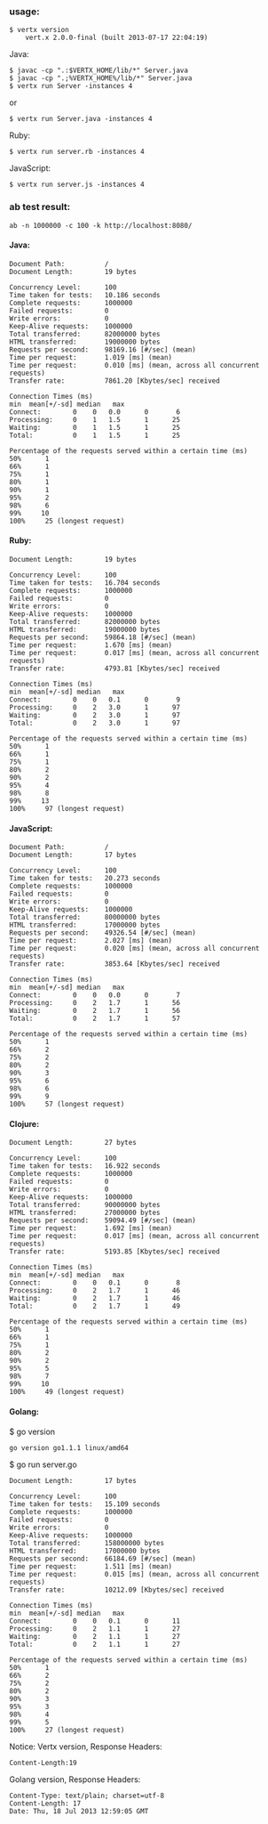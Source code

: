 ### usage:
    $ vertx version
        vert.x 2.0.0-final (built 2013-07-17 22:04:19)

Java:

    $ javac -cp ".:$VERTX_HOME/lib/*" Server.java
    $ javac -cp ".;%VERTX_HOME%/lib/*" Server.java
    $ vertx run Server -instances 4

or

    $ vertx run Server.java -instances 4

Ruby:

    $ vertx run server.rb -instances 4

JavaScript:

    $ vertx run server.js -instances 4

### ab test result:

    ab -n 1000000 -c 100 -k http://localhost:8080/


#### Java:

    Document Path:          /
    Document Length:        19 bytes

    Concurrency Level:      100
    Time taken for tests:   10.186 seconds
    Complete requests:      1000000
    Failed requests:        0
    Write errors:           0
    Keep-Alive requests:    1000000
    Total transferred:      82000000 bytes
    HTML transferred:       19000000 bytes
    Requests per second:    98169.16 [#/sec] (mean)
    Time per request:       1.019 [ms] (mean)
    Time per request:       0.010 [ms] (mean, across all concurrent requests)
    Transfer rate:          7861.20 [Kbytes/sec] received

    Connection Times (ms)
    min  mean[+/-sd] median   max
    Connect:        0    0   0.0      0       6
    Processing:     0    1   1.5      1      25
    Waiting:        0    1   1.5      1      25
    Total:          0    1   1.5      1      25

    Percentage of the requests served within a certain time (ms)
    50%      1
    66%      1
    75%      1
    80%      1
    90%      1
    95%      2
    98%      6
    99%     10
    100%     25 (longest request)

#### Ruby:

    Document Length:        19 bytes

    Concurrency Level:      100
    Time taken for tests:   16.704 seconds
    Complete requests:      1000000
    Failed requests:        0
    Write errors:           0
    Keep-Alive requests:    1000000
    Total transferred:      82000000 bytes
    HTML transferred:       19000000 bytes
    Requests per second:    59864.18 [#/sec] (mean)
    Time per request:       1.670 [ms] (mean)
    Time per request:       0.017 [ms] (mean, across all concurrent requests)
    Transfer rate:          4793.81 [Kbytes/sec] received

    Connection Times (ms)
    min  mean[+/-sd] median   max
    Connect:        0    0   0.1      0       9
    Processing:     0    2   3.0      1      97
    Waiting:        0    2   3.0      1      97
    Total:          0    2   3.0      1      97

    Percentage of the requests served within a certain time (ms)
    50%      1
    66%      1
    75%      1
    80%      2
    90%      2
    95%      4
    98%      8
    99%     13
    100%     97 (longest request)

#### JavaScript:

    Document Path:          /
    Document Length:        17 bytes

    Concurrency Level:      100
    Time taken for tests:   20.273 seconds
    Complete requests:      1000000
    Failed requests:        0
    Write errors:           0
    Keep-Alive requests:    1000000
    Total transferred:      80000000 bytes
    HTML transferred:       17000000 bytes
    Requests per second:    49326.54 [#/sec] (mean)
    Time per request:       2.027 [ms] (mean)
    Time per request:       0.020 [ms] (mean, across all concurrent requests)
    Transfer rate:          3853.64 [Kbytes/sec] received

    Connection Times (ms)
    min  mean[+/-sd] median   max
    Connect:        0    0   0.0      0       7
    Processing:     0    2   1.7      1      56
    Waiting:        0    2   1.7      1      56
    Total:          0    2   1.7      1      57

    Percentage of the requests served within a certain time (ms)
    50%      1
    66%      2
    75%      2
    80%      2
    90%      3
    95%      6
    98%      6
    99%      9
    100%     57 (longest request)

#### Clojure:

    Document Length:        27 bytes

    Concurrency Level:      100
    Time taken for tests:   16.922 seconds
    Complete requests:      1000000
    Failed requests:        0
    Write errors:           0
    Keep-Alive requests:    1000000
    Total transferred:      90000000 bytes
    HTML transferred:       27000000 bytes
    Requests per second:    59094.49 [#/sec] (mean)
    Time per request:       1.692 [ms] (mean)
    Time per request:       0.017 [ms] (mean, across all concurrent requests)
    Transfer rate:          5193.85 [Kbytes/sec] received

    Connection Times (ms)
    min  mean[+/-sd] median   max
    Connect:        0    0   0.1      0       8
    Processing:     0    2   1.7      1      46
    Waiting:        0    2   1.7      1      46
    Total:          0    2   1.7      1      49

    Percentage of the requests served within a certain time (ms)
    50%      1
    66%      1
    75%      1
    80%      2
    90%      2
    95%      5
    98%      7
    99%     10
    100%     49 (longest request)



#### Golang:

  $ go version

    go version go1.1.1 linux/amd64

  $ go run server.go

    Document Length:        17 bytes

    Concurrency Level:      100
    Time taken for tests:   15.109 seconds
    Complete requests:      1000000
    Failed requests:        0
    Write errors:           0
    Keep-Alive requests:    1000000
    Total transferred:      158000000 bytes
    HTML transferred:       17000000 bytes
    Requests per second:    66184.69 [#/sec] (mean)
    Time per request:       1.511 [ms] (mean)
    Time per request:       0.015 [ms] (mean, across all concurrent requests)
    Transfer rate:          10212.09 [Kbytes/sec] received

    Connection Times (ms)
    min  mean[+/-sd] median   max
    Connect:        0    0   0.1      0      11
    Processing:     0    2   1.1      1      27
    Waiting:        0    2   1.1      1      27
    Total:          0    2   1.1      1      27

    Percentage of the requests served within a certain time (ms)
    50%      1
    66%      2
    75%      2
    80%      2
    90%      3
    95%      3
    98%      4
    99%      5
    100%     27 (longest request)


Notice:
Vertx version, Response Headers:

    Content-Length:19


Golang version, Response Headers:

    Content-Type: text/plain; charset=utf-8
    Content-Length: 17
    Date: Thu, 18 Jul 2013 12:59:05 GMT
